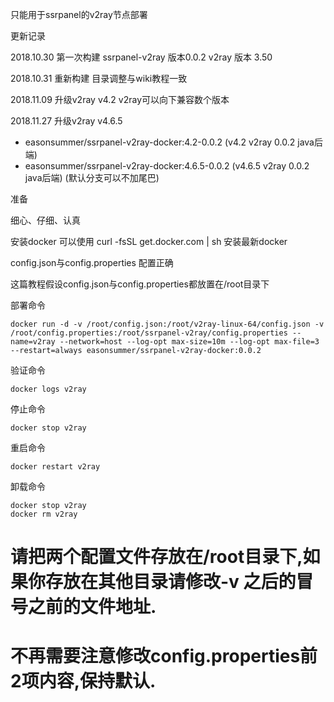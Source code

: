 只能用于ssrpanel的v2ray节点部署

更新记录

2018.10.30 第一次构建 ssrpanel-v2ray 版本0.0.2 v2ray 版本 3.50

2018.10.31  重新构建  目录调整与wiki教程一致

2018.11.09 升级v2ray v4.2 v2ray可以向下兼容数个版本

2018.11.27 升级v2ray v4.6.5 
   - easonsummer/ssrpanel-v2ray-docker:4.2-0.0.2 (v4.2 v2ray 0.0.2 java后端)
   - easonsummer/ssrpanel-v2ray-docker:4.6.5-0.0.2 (v4.6.5 v2ray 0.0.2 java后端) (默认分支可以不加尾巴)
   
准备

细心、仔细、认真

安装docker 可以使用 curl -fsSL get.docker.com | sh 安装最新docker

config.json与config.properties 配置正确

这篇教程假设config.json与config.properties都放置在/root目录下


部署命令
````
docker run -d -v /root/config.json:/root/v2ray-linux-64/config.json -v /root/config.properties:/root/ssrpanel-v2ray/config.properties --name=v2ray --network=host --log-opt max-size=10m --log-opt max-file=3 --restart=always easonsummer/ssrpanel-v2ray-docker:0.0.2
````

验证命令
````
docker logs v2ray
````

停止命令
````
docker stop v2ray
````

重启命令
````
docker restart v2ray
````

卸载命令
````
docker stop v2ray
docker rm v2ray
````
# 请把两个配置文件存放在/root目录下,如果你存放在其他目录请修改-v 之后的冒号之前的文件地址.

# 不再需要注意修改config.properties前2项内容,保持默认.
